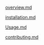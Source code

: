 [overview.md](./overview.md)
  
[installation.md](./installation.md)

[Usage.md](./usage.md)

[contributing.md](./contributing.md)
